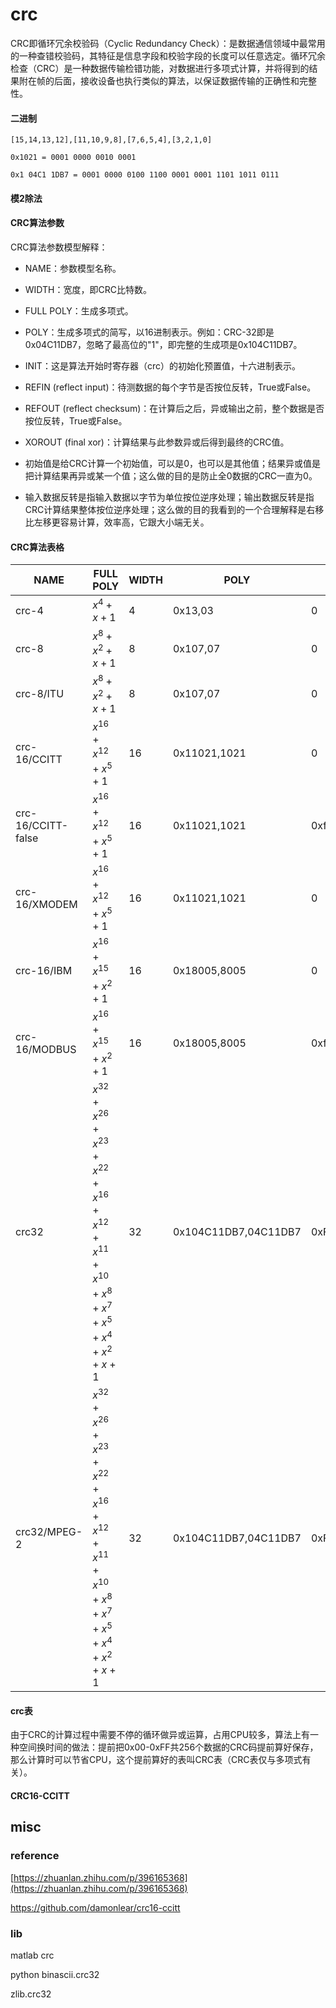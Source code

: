# crc

CRC即循环冗余校验码（Cyclic Redundancy Check）：是数据通信领域中最常用的一种查错校验码，其特征是信息字段和校验字段的长度可以任意选定。循环冗余检查（CRC）是一种数据传输检错功能，对数据进行多项式计算，并将得到的结果附在帧的后面，接收设备也执行类似的算法，以保证数据传输的正确性和完整性。


#### 二进制
```
[15,14,13,12],[11,10,9,8],[7,6,5,4],[3,2,1,0]

0x1021 = 0001 0000 0010 0001

0x1 04C1 1DB7 = 0001 0000 0100 1100 0001 0001 1101 1011 0111

```

#### 模2除法


#### CRC算法参数
CRC算法参数模型解释： 
- NAME：参数模型名称。 
- WIDTH：宽度，即CRC比特数。 
- FULL POLY：生成多项式。 
- POLY：生成多项式的简写，以16进制表示。例如：CRC-32即是0x04C11DB7，忽略了最高位的"1"，即完整的生成项是0x104C11DB7。 
- INIT：这是算法开始时寄存器（crc）的初始化预置值，十六进制表示。 
- REFIN (reflect input)：待测数据的每个字节是否按位反转，True或False。 
- REFOUT (reflect checksum)：在计算后之后，异或输出之前，整个数据是否按位反转，True或False。 
- XOROUT (final xor)：计算结果与此参数异或后得到最终的CRC值。


- 初始值是给CRC计算一个初始值，可以是0，也可以是其他值；结果异或值是把计算结果再异或某一个值；这么做的目的是防止全0数据的CRC一直为0。
- 输入数据反转是指输入数据以字节为单位按位逆序处理；输出数据反转是指CRC计算结果整体按位逆序处理；这么做的目的我看到的一个合理解释是右移比左移更容易计算，效率高，它跟大小端无关。



#### CRC算法表格

|NAME|FULL POLY|WIDTH|POLY|INIT|XOROUT|REFIN|REFOUT|
|----|---|---|---|---|---|---|---|
|crc-4|$x^4+x+1$|4|0x13,03|0|0|true|true|
|crc-8|$x^8+x^2+x+1$|8|0x107,07|0|0|false|false|
|crc-8/ITU|$x^8+x^2+x+1$|8|0x107,07|0|0x55|false|false|
|crc-16/CCITT|$x^{16}+x^{12}+x^5+1$|16|0x11021,1021|0|0|true|true|
|crc-16/CCITT-false|$x^{16}+x^{12}+x^5+1$|16|0x11021,1021|0xffff|0|false|false|
|crc-16/XMODEM|$x^{16}+x^{12}+x^5+1$|16|0x11021,1021|0|0|false|false|
|crc-16/IBM|$x^{16}+x^{15}+x^2+1$|16|0x18005,8005|0|0|true|true|
|crc-16/MODBUS|$x^{16}+x^{15}+x^2+1$|16|0x18005,8005|0xffff|0|true|true|
|crc32|$x^{32}+ x^{26}+ x^{23}+x^{22}+ x^{16} + x^{12}+ x^{11}+x^{10}+x^8+ x^7+x^5+x^4 +x^2+x+1$|32|0x104C11DB7,04C11DB7|0xFFFFFFFF|0xFFFFFFFF|true|true|
|crc32/MPEG-2|$x^{32}+ x^{26}+ x^{23}+x^{22}+ x^{16} + x^{12}+ x^{11}+x^{10}+x^8+ x^7+x^5+x^4 +x^2+x+1$|32|0x104C11DB7,04C11DB7|0xFFFFFFFF|0|false|false|

#### crc表

由于CRC的计算过程中需要不停的循环做异或运算，占用CPU较多，算法上有一种空间换时间的做法：提前把0x00-0xFF共256个数据的CRC码提前算好保存，那么计算时可以节省CPU，这个提前算好的表叫CRC表（CRC表仅与多项式有关）。

#### CRC16-CCITT

## misc

### reference

[https://zhuanlan.zhihu.com/p/396165368](https://zhuanlan.zhihu.com/p/396165368)

https://github.com/damonlear/crc16-ccitt

### lib

matlab crc

python binascii.crc32

zlib.crc32

